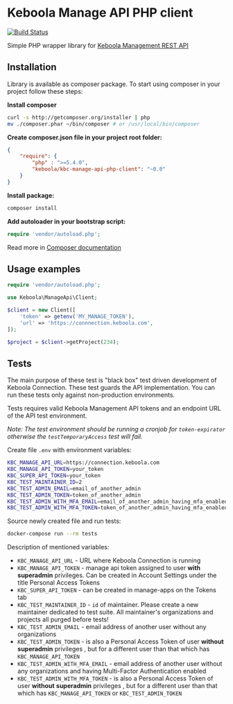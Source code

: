 # Keboola Manage API PHP client 

[![Build Status](https://travis-ci.org/keboola/kbc-manage-api-php-client.svg?branch=master)](https://travis-ci.org/keboola/kbc-manage-api-php-client)

Simple PHP wrapper library for [Keboola Management REST API](http://docs.keboolamanagementapi.apiary.io/#)

## Installation

Library is available as composer package.
To start using composer in your project follow these steps:

**Install composer**

```bash
curl -s http://getcomposer.org/installer | php
mv ./composer.phar ~/bin/composer # or /usr/local/bin/composer
```

**Create composer.json file in your project root folder:**
```json
{
    "require": {
        "php" : ">=5.4.0",
        "keboola/kbc-manage-api-php-client": "~0.0"
    }
}
```

**Install package:**

```bash
composer install
```

**Add autoloader in your bootstrap script:**

```php
require 'vendor/autoload.php';
```

Read more in [Composer documentation](http://getcomposer.org/doc/01-basic-usage.md)

## Usage examples


```php
require 'vendor/autoload.php';

use Keboola\ManageApi\Client;

$client = new Client([
    'token' => getenv('MY_MANAGE_TOKEN'),
    'url' => 'https://connnection.keboola.com',
]);

$project = $client->getProject(234);
```

## Tests


The main purpose of these test is "black box" test driven development of Keboola Connection. These test guards the API implementation.
You can run these tests only against non-production environments.

Tests requires valid Keboola Management API tokens and an endpoint URL of the API test environment.

*Note: The test environment should be running a cronjob for `token-expirator` otherwise the `testTemporaryAccess` test will fail.*

Create file `.env` with environment variables:

```bash
KBC_MANAGE_API_URL=https://connection.keboola.com  
KBC_MANAGE_API_TOKEN=your_token
KBC_SUPER_API_TOKEN=your_token
KBC_TEST_MAINTAINER_ID=2
KBC_TEST_ADMIN_EMAIL=email_of_another_admin
KBC_TEST_ADMIN_TOKEN=token_of_another_admin
KBC_TEST_ADMIN_WITH_MFA_EMAIL=email_of_another_admin_having_mfa_enabled
KBC_TEST_ADMIN_WITH_MFA_TOKEN=token_of_another_admin_having_mfa_enabled
```

Source newly created file and run tests:

```bash
docker-compose run --rm tests
```

Description of mentioned variables:

- `KBC_MANAGE_API_URL` - URL where Keboola Connection is running
- `KBC_MANAGE_API_TOKEN` - manage api token assigned to user **with** **superadmin** privileges. Can be created in Account Settings under the title Personal Access Tokens 
- `KBC_SUPER_API_TOKEN` - can be created in manage-apps on the Tokens tab
- `KBC_TEST_MAINTAINER_ID` - `id` of maintainer. Please create a new maintainer dedicated to test suite. All maintainer's organizations and projects all purged before tests!
- `KBC_TEST_ADMIN_EMAIL` - email address of another user without any organizations
- `KBC_TEST_ADMIN_TOKEN` - is also a Personal Access Token of user **without** **superadmin** privileges , but for a different user than that which has `KBC_MANAGE_API_TOKEN`
- `KBC_TEST_ADMIN_WITH_MFA_EMAIL` - email address of another user without any organizations and having Multi-Factor Authentication enabled
- `KBC_TEST_ADMIN_WITH_MFA_TOKEN` - is also a Personal Access Token of user **without** **superadmin** privileges , but for a different user than that which has `KBC_MANAGE_API_TOKEN` or `KBC_TEST_ADMIN_TOKEN`


